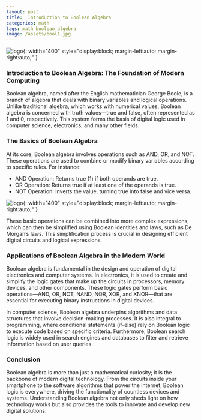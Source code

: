 ```yaml
---
layout: post
title:  Introduction to Boolean Algebra
categories: math
tags: math boolean algebra
image: /assets/bool1.jpg
---
```


![logo](/assets/bool1.jpg){: width="400" style="display:block; margin-left:auto; margin-right:auto;" }

### Introduction to Boolean Algebra: The Foundation of Modern Computing

Boolean algebra, named after the English mathematician George Boole, is a branch of algebra that deals with binary variables and logical operations. Unlike traditional algebra, which works with numerical values, Boolean algebra is concerned with truth values—true and false, often represented as 1 and 0, respectively. This system forms the basis of digital logic used in computer science, electronics, and many other fields.

### The Basics of Boolean Algebra

At its core, Boolean algebra involves operations such as AND, OR, and NOT. These operations are used to combine or modify binary variables according to specific rules. For instance:
* AND Operation: Returns true (1) if both operands are true.
* OR Operation: Returns true if at least one of the operands is true.
* NOT Operation: Inverts the value, turning true into false and vice versa.

![logo](/assets/bool2.png){: width="400" style="display:block; margin-left:auto; margin-right:auto;" }

These basic operations can be combined into more complex expressions, which can then be simplified using Boolean identities and laws, such as De Morgan’s laws. This simplification process is crucial in designing efficient digital circuits and logical expressions.

### Applications of Boolean Algebra in the Modern World

Boolean algebra is fundamental in the design and operation of digital electronics and computer systems. In electronics, it is used to create and simplify the logic gates that make up the circuits in processors, memory devices, and other components. These logic gates perform basic operations—AND, OR, NOT, NAND, NOR, XOR, and XNOR—that are essential for executing binary instructions in digital devices.

In computer science, Boolean algebra underpins algorithms and data structures that involve decision-making processes. It is also integral to programming, where conditional statements (if-else) rely on Boolean logic to execute code based on specific criteria. Furthermore, Boolean search logic is widely used in search engines and databases to filter and retrieve information based on user queries.

### Conclusion

Boolean algebra is more than just a mathematical curiosity; it is the backbone of modern digital technology. From the circuits inside your smartphone to the software algorithms that power the internet, Boolean logic is everywhere, driving the functionality of countless devices and systems. Understanding Boolean algebra not only sheds light on how technology works but also provides the tools to innovate and develop new digital solutions.